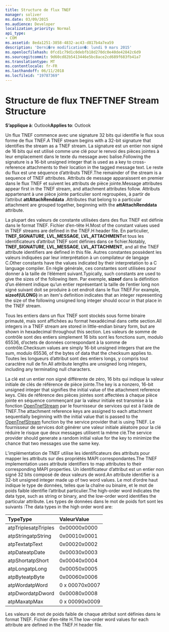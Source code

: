 ```yaml
---
title: Structure de flux TNEF
manager: soliver
ms.date: 03/09/2015
ms.audience: Developer
localization_priority: Normal
api_type:
- COM
ms.assetid: 8eda1251-3858-4832-ac43-d817b4a7ea59
description: 'Derni�re modification�: lundi 9 mars 2015'
ms.openlocfilehash: 0fcd1c79d1c0debfb18d270dc0e40de42842c6d9
ms.sourcegitcommit: 9d60cd82b5413446e5bc8ace2cd689f683fb41a7
ms.translationtype: MT
ms.contentlocale: fr-FR
ms.lasthandoff: 06/11/2018
ms.locfileid: "19787369"
---
```

# <a name="tnef-stream-structure"></a><span data-ttu-id="ad897-103">Structure de flux TNEF</span><span class="sxs-lookup"><span data-stu-id="ad897-103">TNEF Stream Structure</span></span>

  
  
<span data-ttu-id="ad897-104">**S’applique à**: Outlook</span><span class="sxs-lookup"><span data-stu-id="ad897-104">**Applies to**: Outlook</span></span> 
  
<span data-ttu-id="ad897-105">Un flux TNEF commence avec une signature 32 bits qui identifie le flux sous forme de flux TNEF.</span><span class="sxs-lookup"><span data-stu-id="ad897-105">A TNEF stream begins with a 32-bit signature that identifies the stream as a TNEF stream.</span></span> <span data-ttu-id="ad897-106">La signature est un entier non signé de 16 bits qui est utilisé comme une clé pour le renvoi des pièces jointes à leur emplacement dans le texte du message avec balise.</span><span class="sxs-lookup"><span data-stu-id="ad897-106">Following the signature is a 16-bit unsigned integer that is used as a key to cross-reference attachments to their location in the tagged message text.</span></span> <span data-ttu-id="ad897-107">Le reste du flux est une séquence d’attributs TNEF.</span><span class="sxs-lookup"><span data-stu-id="ad897-107">The remainder of the stream is a sequence of TNEF attributes.</span></span> <span data-ttu-id="ad897-108">Attributs de message apparaissent en premier dans le flux TNEF et suivent les attributs de pièce jointe.</span><span class="sxs-lookup"><span data-stu-id="ad897-108">Message attributes appear first in the TNEF stream, and attachment attributes follow.</span></span> <span data-ttu-id="ad897-109">Attributs appartenant à une pièce jointe particulier sont regroupées, à partir de l’attribut **attAttachRenddata** .</span><span class="sxs-lookup"><span data-stu-id="ad897-109">Attributes that belong to a particular attachment are grouped together, beginning with the **attAttachRenddata** attribute.</span></span> 
  
<span data-ttu-id="ad897-110">La plupart des valeurs de constante utilisées dans des flux TNEF est définie dans le format TNEF. Fichier d’en-tête H.</span><span class="sxs-lookup"><span data-stu-id="ad897-110">Most of the constant values used in TNEF streams are defined in the TNEF.H header file.</span></span> <span data-ttu-id="ad897-111">En particulier, **TNEF_SIGNATURE**, **LVL_MESSAGE**, **LVL_ATTACHMENT**et tous les identificateurs d’attribut TNEF sont définies dans ce fichier.</span><span class="sxs-lookup"><span data-stu-id="ad897-111">Notably, **TNEF_SIGNATURE**, **LVL_MESSAGE**, **LVL_ATTACHMENT**, and all the TNEF attribute identifiers are defined in this file.</span></span> <span data-ttu-id="ad897-112">Autres constantes possèdent les valeurs indiquées par leur interprétation à un compilateur de langage C.</span><span class="sxs-lookup"><span data-stu-id="ad897-112">Other constants have the values indicated by their interpretation to a C language compiler.</span></span> <span data-ttu-id="ad897-113">En règle générale, ces constantes sont utilisées pour donner à la taille de l’élément suivant.</span><span class="sxs-lookup"><span data-stu-id="ad897-113">Typically, such constants are used to give the sizes of the following item.</span></span> <span data-ttu-id="ad897-114">Par exemple, **sizeof** dans la définition d’un élément indique qu’un entier représentant la taille de l’entier long non signé suivant doit se produire à cet endroit dans le flux TNEF.</span><span class="sxs-lookup"><span data-stu-id="ad897-114">For example, **sizeof(ULONG)** in an item's definition indicates that an integer representing the size of the following unsigned long integer should occur in that place in the TNEF stream.</span></span> 
  
<span data-ttu-id="ad897-115">Tous les entiers dans un flux TNEF sont stockés sous forme binaire primauté, mais sont affichées au format hexadécimal dans cette section.</span><span class="sxs-lookup"><span data-stu-id="ad897-115">All integers in a TNEF stream are stored in little-endian binary form, but are shown in hexadecimal throughout this section.</span></span> <span data-ttu-id="ad897-116">Les valeurs de somme de contrôle sont des entiers simplement 16 bits sont les fonctions sum, modulo 65536, d’octets de données correspondant à la somme de contrôle.</span><span class="sxs-lookup"><span data-stu-id="ad897-116">Checksum values are simply 16-bit unsigned integers that are the sum, modulo 65536, of the bytes of data that the checksum applies to.</span></span> <span data-ttu-id="ad897-117">Toutes les longueurs d’attribut sont des entiers longs, y compris tout caractère null de fin.</span><span class="sxs-lookup"><span data-stu-id="ad897-117">All attribute lengths are unsigned long integers, including any terminating null characters.</span></span>
  
<span data-ttu-id="ad897-118">La clé est un entier non signé différente de zéro, 16 bits qui indique la valeur initiale de clés de référence de pièce jointe.</span><span class="sxs-lookup"><span data-stu-id="ad897-118">The key is a nonzero, 16-bit unsigned integer that signifies the initial value of the attachment reference keys.</span></span> <span data-ttu-id="ad897-119">Clés de référence des pièces jointes sont affectées à chaque pièce jointe en séquence commençant par la valeur initiale est transmise à la fonction [OpenTnefStream](opentnefstream.md) par le fournisseur de services qui est à l’aide de TNEF.</span><span class="sxs-lookup"><span data-stu-id="ad897-119">The attachment reference keys are assigned to each attachment sequentially beginning with the initial value that is passed to the [OpenTnefStream](opentnefstream.md) function by the service provider that is using TNEF.</span></span> <span data-ttu-id="ad897-120">Le fournisseur de services doit générer une valeur initiale aléatoire pour la clé réduire le risque que deux messages utilisent la même clé.</span><span class="sxs-lookup"><span data-stu-id="ad897-120">The service provider should generate a random initial value for the key to minimize the chance that two messages use the same key.</span></span> 
  
<span data-ttu-id="ad897-121">L’implémentation de TNEF utilise les identificateurs des attributs pour mapper les attributs sur des propriétés MAPI correspondantes.</span><span class="sxs-lookup"><span data-stu-id="ad897-121">The TNEF implementation uses attribute identifiers to map attributes to their corresponding MAPI properties.</span></span> <span data-ttu-id="ad897-122">Un identificateur d’attribut est un entier non signé 32 bits composé de deux valeurs de word.</span><span class="sxs-lookup"><span data-stu-id="ad897-122">An attribute identifier is a 32-bit unsigned integer made up of two word values.</span></span> <span data-ttu-id="ad897-123">Le mot d’ordre haut indique le type de données, telles que la chaîne ou binaire, et le mot de poids faible identifie l’attribut particulier.</span><span class="sxs-lookup"><span data-stu-id="ad897-123">The high-order word indicates the data type, such as string or binary, and the low-order word identifies the particular attribute.</span></span> <span data-ttu-id="ad897-124">Les types de données dans le mot de poids fort sont les suivants :</span><span class="sxs-lookup"><span data-stu-id="ad897-124">The data types in the high order word are:</span></span>
  
|<span data-ttu-id="ad897-125">**Type**</span><span class="sxs-lookup"><span data-stu-id="ad897-125">**Type**</span></span>|<span data-ttu-id="ad897-126">**Valeur**</span><span class="sxs-lookup"><span data-stu-id="ad897-126">**Value**</span></span>|
|:-----|:-----|
|<span data-ttu-id="ad897-127">atpTriples</span><span class="sxs-lookup"><span data-stu-id="ad897-127">atpTriples</span></span>  <br/> |<span data-ttu-id="ad897-128">0x0000</span><span class="sxs-lookup"><span data-stu-id="ad897-128">0x0000</span></span>  <br/> |
|<span data-ttu-id="ad897-129">atpString</span><span class="sxs-lookup"><span data-stu-id="ad897-129">atpString</span></span>  <br/> |<span data-ttu-id="ad897-130">0x0001</span><span class="sxs-lookup"><span data-stu-id="ad897-130">0x0001</span></span>  <br/> |
|<span data-ttu-id="ad897-131">atpText</span><span class="sxs-lookup"><span data-stu-id="ad897-131">atpText</span></span>  <br/> |<span data-ttu-id="ad897-132">0x0002</span><span class="sxs-lookup"><span data-stu-id="ad897-132">0x0002</span></span>  <br/> |
|<span data-ttu-id="ad897-133">atpDate</span><span class="sxs-lookup"><span data-stu-id="ad897-133">atpDate</span></span>  <br/> |<span data-ttu-id="ad897-134">0x0003</span><span class="sxs-lookup"><span data-stu-id="ad897-134">0x0003</span></span>  <br/> |
|<span data-ttu-id="ad897-135">atpShort</span><span class="sxs-lookup"><span data-stu-id="ad897-135">atpShort</span></span>  <br/> |<span data-ttu-id="ad897-136">0x0004</span><span class="sxs-lookup"><span data-stu-id="ad897-136">0x0004</span></span>  <br/> |
|<span data-ttu-id="ad897-137">atpLong</span><span class="sxs-lookup"><span data-stu-id="ad897-137">atpLong</span></span>  <br/> |<span data-ttu-id="ad897-138">0x0005</span><span class="sxs-lookup"><span data-stu-id="ad897-138">0x0005</span></span>  <br/> |
|<span data-ttu-id="ad897-139">atpByte</span><span class="sxs-lookup"><span data-stu-id="ad897-139">atpByte</span></span>  <br/> |<span data-ttu-id="ad897-140">0x0006</span><span class="sxs-lookup"><span data-stu-id="ad897-140">0x0006</span></span>  <br/> |
|<span data-ttu-id="ad897-141">atpWord</span><span class="sxs-lookup"><span data-stu-id="ad897-141">atpWord</span></span>  <br/> |<span data-ttu-id="ad897-142">0 x 0007</span><span class="sxs-lookup"><span data-stu-id="ad897-142">0x0007</span></span>  <br/> |
|<span data-ttu-id="ad897-143">atpDword</span><span class="sxs-lookup"><span data-stu-id="ad897-143">atpDword</span></span>  <br/> |<span data-ttu-id="ad897-144">0x0008</span><span class="sxs-lookup"><span data-stu-id="ad897-144">0x0008</span></span>  <br/> |
|<span data-ttu-id="ad897-145">atpMax</span><span class="sxs-lookup"><span data-stu-id="ad897-145">atpMax</span></span>  <br/> |<span data-ttu-id="ad897-146">0 x 0009</span><span class="sxs-lookup"><span data-stu-id="ad897-146">0x0009</span></span>  <br/> |
   
<span data-ttu-id="ad897-147">Les valeurs de mot de poids faible de chaque attribut sont définies dans le format TNEF. Fichier d’en-tête H.</span><span class="sxs-lookup"><span data-stu-id="ad897-147">The low-order word values for each attribute are defined in the TNEF.H header file.</span></span>
  

